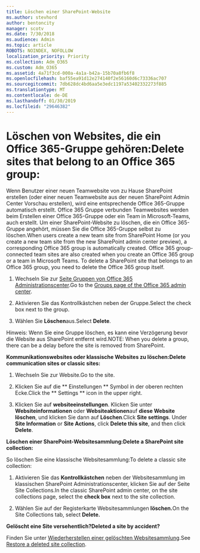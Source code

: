 ```yaml
---
title: Löschen einer SharePoint-Website
ms.author: stevhord
author: bentoncity
manager: scotv
ms.date: 7/30/2018
ms.audience: Admin
ms.topic: article
ROBOTS: NOINDEX, NOFOLLOW
localization_priority: Priority
ms.collection: Adm_O365
ms.custom: Adm_O365
ms.assetid: 4a71f3cd-000a-4a1a-b42a-15b70a8fb6f8
ms.openlocfilehash: baf55ea91d12e274140f2e56160d6c73336ac707
ms.sourcegitcommit: 7db628dc4bd6aa5e3edc1197a53402332273f885
ms.translationtype: MT
ms.contentlocale: de-DE
ms.lasthandoff: 01/30/2019
ms.locfileid: "29646382"
---
```

# <a name="delete-sites-that-belong-to-an-office-365-group"></a><span data-ttu-id="76ee3-102">Löschen von Websites, die ein Office 365-Gruppe gehören:</span><span class="sxs-lookup"><span data-stu-id="76ee3-102">Delete sites that belong to an Office 365 group:</span></span>

<span data-ttu-id="76ee3-p101">Wenn Benutzer einer neuen Teamwebsite von zu Hause SharePoint erstellen (oder einer neuen Teamwebsite aus der neuen SharePoint Admin Center Vorschau erstellen), wird eine entsprechende Office 365-Gruppe automatisch erstellt. Office 365 Gruppe verbunden Teamwebsites werden beim Erstellen einer Office 365-Gruppe oder ein Team in Microsoft-Teams, auch erstellt. Um einer SharePoint-Website zu löschen, die ein Office 365-Gruppe angehört, müssen Sie die Office 365-Gruppe selbst zu löschen.</span><span class="sxs-lookup"><span data-stu-id="76ee3-p101">When users create a new team site from SharePoint Home (or you create a new team site from the new SharePoint admin center preview), a corresponding Office 365 group is automatically created. Office 365 group-connected team sites are also created when you create an Office 365 group or a team in Microsoft Teams. To delete a SharePoint site that belongs to an Office 365 group, you need to delete the Office 365 group itself.</span></span> 
  
1. <span data-ttu-id="76ee3-106">Wechseln Sie zur [Seite Gruppen von Office 365 Administrationscenter](https://portal.office.com/adminportal/home#/groups).</span><span class="sxs-lookup"><span data-stu-id="76ee3-106">Go to the [Groups page of the Office 365 admin center](https://portal.office.com/adminportal/home#/groups).</span></span>
    
2. <span data-ttu-id="76ee3-107">Aktivieren Sie das Kontrollkästchen neben der Gruppe.</span><span class="sxs-lookup"><span data-stu-id="76ee3-107">Select the check box next to the group.</span></span>
    
3. <span data-ttu-id="76ee3-108">Wählen Sie **Löschen**aus.</span><span class="sxs-lookup"><span data-stu-id="76ee3-108">Select **Delete**.</span></span>
    
<span data-ttu-id="76ee3-109">Hinweis: Wenn Sie eine Gruppe löschen, es kann eine Verzögerung bevor die Website aus SharePoint entfernt wird.</span><span class="sxs-lookup"><span data-stu-id="76ee3-109">NOTE: When you delete a group, there can be a delay before the site is removed from SharePoint.</span></span>
  
<span data-ttu-id="76ee3-110">**Kommunikationswebsites oder klassische Websites zu löschen:**</span><span class="sxs-lookup"><span data-stu-id="76ee3-110">**Delete communication sites or classic sites:**</span></span>

1. <span data-ttu-id="76ee3-111">Wechseln Sie zur Website.</span><span class="sxs-lookup"><span data-stu-id="76ee3-111">Go to the site.</span></span>
  
2. <span data-ttu-id="76ee3-112">Klicken Sie auf die \*\* Einstellungen \*\* Symbol in der oberen rechten Ecke.</span><span class="sxs-lookup"><span data-stu-id="76ee3-112">Click the \*\* Settings \*\* icon in the upper right.</span></span> 
  
3. <span data-ttu-id="76ee3-p102">Klicken Sie auf **websiteeinstellungen**. Klicken Sie unter **Websiteinformationen** oder **Websiteaktionen**auf **diese Website löschen**, und klicken Sie dann auf **Löschen**.</span><span class="sxs-lookup"><span data-stu-id="76ee3-p102">Click **Site settings**. Under **Site Information** or **Site Actions**, click **Delete this site**, and then click **Delete**.</span></span>
  
<span data-ttu-id="76ee3-115">**Löschen einer SharePoint-Websitesammlung:**</span><span class="sxs-lookup"><span data-stu-id="76ee3-115">**Delete a SharePoint site collection:**</span></span>

<span data-ttu-id="76ee3-116">So löschen Sie eine klassische Websitesammlung:</span><span class="sxs-lookup"><span data-stu-id="76ee3-116">To delete a classic site collection:</span></span>
  
1. <span data-ttu-id="76ee3-117">Aktivieren Sie das **Kontrollkästchen** neben der Websitesammlung im klassischen SharePoint Administrationscenter, klicken Sie auf der Seite Site Collections.</span><span class="sxs-lookup"><span data-stu-id="76ee3-117">In the classic SharePoint admin center, on the site collections page, select the **check box** next to the site collection.</span></span> 
    
2. <span data-ttu-id="76ee3-118">Wählen Sie auf der Registerkarte Websitesammlungen **löschen.**</span><span class="sxs-lookup"><span data-stu-id="76ee3-118">On the Site Collections tab, select **Delete.**</span></span>
    
<span data-ttu-id="76ee3-119">**Gelöscht eine Site versehentlich?**</span><span class="sxs-lookup"><span data-stu-id="76ee3-119">**Deleted a site by accident?**</span></span>

<span data-ttu-id="76ee3-120">Finden Sie unter [Wiederherstellen einer gelöschten Websitesammlung](https://go.microsoft.com/fwlink/?linkid=867660).</span><span class="sxs-lookup"><span data-stu-id="76ee3-120">See [Restore a deleted site collection](https://go.microsoft.com/fwlink/?linkid=867660).</span></span>
  

